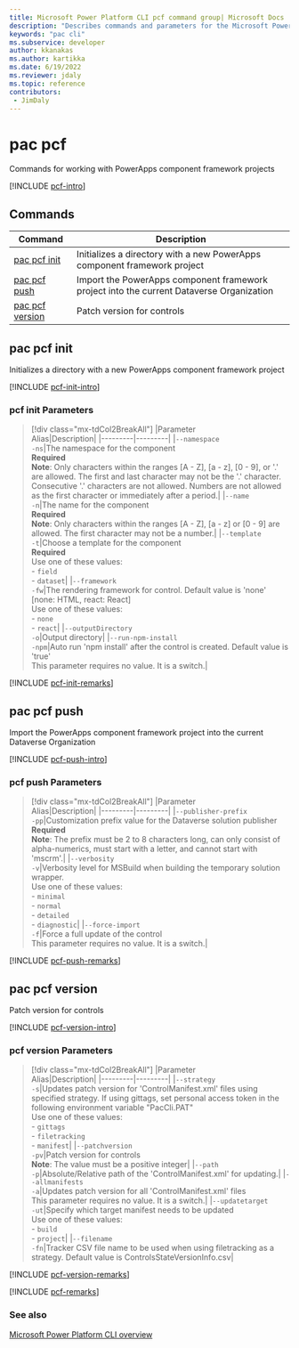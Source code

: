 ```yaml
---
title: Microsoft Power Platform CLI pcf command group| Microsoft Docs
description: "Describes commands and parameters for the Microsoft Power Platform CLI pcf command group."
keywords: "pac cli"
ms.subservice: developer
author: kkanakas
ms.author: kartikka
ms.date: 6/19/2022
ms.reviewer: jdaly
ms.topic: reference
contributors: 
 - JimDaly
---
```

<!-- 
Do not edit this file. 
This file is generated by a program and any changes will be overwritten when this topic is re-generated.
Use the include files to add additional content to this topic.
-->
# pac pcf

Commands for working with PowerApps component framework projects

[!INCLUDE [pcf-intro](includes/pcf-intro.md)]

## Commands

|Command|Description|
|---------|---------|
|[pac pcf init](#pac-pcf-init)|Initializes a directory with a new PowerApps component framework project|
|[pac pcf push](#pac-pcf-push)|Import the PowerApps component framework project into the current Dataverse Organization|
|[pac pcf version](#pac-pcf-version)|Patch version for controls|


## pac pcf init

Initializes a directory with a new PowerApps component framework project

[!INCLUDE [pcf-init-intro](includes/pcf-init-intro.md)]

### pcf init Parameters

> [!div class="mx-tdCol2BreakAll"]
> |Parameter<br />Alias|Description|
> |---------|---------|
> |`--namespace`<br />`-ns`|The namespace for the component<br />**Required**<br />**Note**: Only characters within the ranges [A - Z], [a - z], [0 - 9], or '.' are allowed. The first and last character may not be the '.' character. Consecutive '.' characters are not allowed. Numbers are not allowed as the first character or immediately after a period.|
> |`--name`<br />`-n`|The name for the component<br />**Required**<br />**Note**: Only characters within the ranges [A - Z], [a - z] or [0 - 9] are allowed. The first character may not be a number.|
> |`--template`<br />`-t`|Choose a template for the component<br />**Required**<br />Use one of these values:<br />- `field`<br />- `dataset`|
> |`--framework`<br />`-fw`|The rendering framework for control. Default value is 'none' [none: HTML, react: React]<br />Use one of these values:<br />- `none`<br />- `react`|
> |`--outputDirectory`<br />`-o`|Output directory|
> |`--run-npm-install`<br />`-npm`|Auto run 'npm install' after the control is created. Default value is 'true'<br />This parameter requires no value. It is a switch.|

[!INCLUDE [pcf-init-remarks](includes/pcf-init-remarks.md)]

## pac pcf push

Import the PowerApps component framework project into the current Dataverse Organization

[!INCLUDE [pcf-push-intro](includes/pcf-push-intro.md)]

### pcf push Parameters

> [!div class="mx-tdCol2BreakAll"]
> |Parameter<br />Alias|Description|
> |---------|---------|
> |`--publisher-prefix`<br />`-pp`|Customization prefix value for the Dataverse solution publisher<br />**Required**<br />**Note**: The prefix must be 2 to 8 characters long, can only consist of alpha-numerics, must start with a letter, and cannot start with 'mscrm'.|
> |`--verbosity`<br />`-v`|Verbosity level for MSBuild when building the temporary solution wrapper.<br />Use one of these values:<br />- `minimal`<br />- `normal`<br />- `detailed`<br />- `diagnostic`|
> |`--force-import`<br />`-f`|Force a full update of the control<br />This parameter requires no value. It is a switch.|

[!INCLUDE [pcf-push-remarks](includes/pcf-push-remarks.md)]

## pac pcf version

Patch version for controls

[!INCLUDE [pcf-version-intro](includes/pcf-version-intro.md)]

### pcf version Parameters

> [!div class="mx-tdCol2BreakAll"]
> |Parameter<br />Alias|Description|
> |---------|---------|
> |`--strategy`<br />`-s`|Updates patch version for 'ControlManifest.xml' files using specified strategy. If using gittags, set personal access token in the following environment variable "PacCli.PAT"<br />Use one of these values:<br />- `gittags`<br />- `filetracking`<br />- `manifest`|
> |`--patchversion`<br />`-pv`|Patch version for controls<br />**Note**: The value must be a positive integer|
> |`--path`<br />`-p`|Absolute/Relative path of the 'ControlManifest.xml' for updating.|
> |`--allmanifests`<br />`-a`|Updates patch version for all 'ControlManifest.xml' files<br />This parameter requires no value. It is a switch.|
> |`--updatetarget`<br />`-ut`|Specify which target manifest needs to be updated<br />Use one of these values:<br />- `build`<br />- `project`|
> |`--filename`<br />`-fn`|Tracker CSV file name to be used when using filetracking as a strategy. Default value is ControlsStateVersionInfo.csv|

[!INCLUDE [pcf-version-remarks](includes/pcf-version-remarks.md)]

[!INCLUDE [pcf-remarks](includes/pcf-remarks.md)]

### See also

[Microsoft Power Platform CLI overview](../introduction.md)